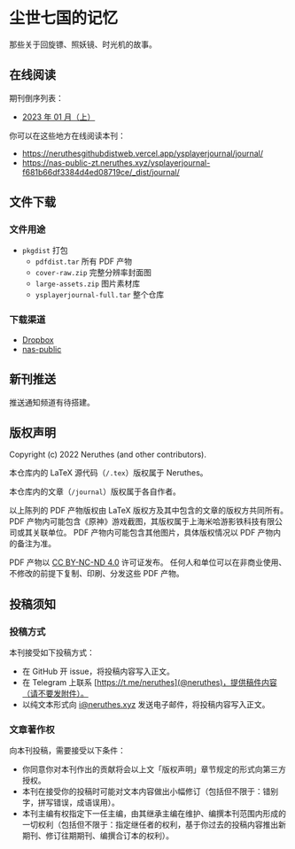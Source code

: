 # 尘世七国的记忆

那些关于回旋镖、照妖镜、时光机的故事。

## 在线阅读

期刊倒序列表：

- [2023 年 01 月（上）](https://neruthesgithubdistweb.vercel.app/ysplayerjournal/journal/2023/2023-01A.pdf)


你可以在这些地方在线阅读本刊：

- https://neruthesgithubdistweb.vercel.app/ysplayerjournal/journal/
- https://nas-public-zt.neruthes.xyz/ysplayerjournal-f681b66df3384d4ed08719ce/_dist/journal/

## 文件下载

### 文件用途

- `pkgdist` 打包
  - `pdfdist.tar` 所有 PDF 产物
  - `cover-raw.zip` 完整分辨率封面图
  - `large-assets.zip` 图片素材库
  - `ysplayerjournal-full.tar` 整个仓库

### 下载渠道

- [Dropbox](https://www.dropbox.com/sh/or10kyoayk8soa2/AADzbxE5eEtjrZoRmJuNfm-Ja/ysplayerjournal?dl=0&subfolder_nav_tracking=1)
- [nas-public](https://nas-public-zt.neruthes.xyz/ysplayerjournal-f681b66df3384d4ed08719ce/)

## 新刊推送

推送通知频道有待搭建。

## 版权声明

Copyright (c) 2022 Neruthes (and other contributors).

本仓库内的 LaTeX 源代码（`/.tex`）版权属于 Neruthes。

本仓库内的文章（`/journal`）版权属于各自作者。

以上陈列的 PDF 产物版权由 LaTeX 版权方及其中包含的文章的版权方共同所有。
PDF 产物内可能包含《原神》游戏截图，其版权属于上海米哈游影铁科技有限公司或其关联单位。
PDF 产物内可能包含其他图片，具体版权情况以 PDF 产物内的备注为准。

PDF 产物以 [CC BY-NC-ND 4.0](https://creativecommons.org/licenses/by-nc-nd/4.0/) 许可证发布。
任何人和单位可以在非商业使用、不修改的前提下复制、印刷、分发这些 PDF 产物。

## 投稿须知

### 投稿方式

本刊接受如下投稿方式：

- 在 GitHub 开 issue，将投稿内容写入正文。
- 在 Telegram 上联系 [https://t.me/neruthes](@neruthes)，提供稿件内容（请不要发附件）。
- 以纯文本形式向 i@neruthes.xyz 发送电子邮件，将投稿内容写入正文。

### 文章著作权

向本刊投稿，需要接受以下条件：

- 你同意你对本刊作出的贡献将会以上文「版权声明」章节规定的形式向第三方授权。
- 本刊在接受你的投稿时可能对文本内容做出小幅修订（包括但不限于：错别字，拼写错误，成语误用）。
- 本刊主编有权指定下一任主编，由其继承主编在维护、编撰本刊范围内形成的一切权利（包括但不限于：指定继任者的权利，基于你过去的投稿内容推出新期刊、修订往期期刊、编撰合订本的权利）。
